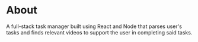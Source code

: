 # About

A full-stack task manager built using React and Node that parses user's tasks and finds relevant videos to support the user in completing said tasks. 
